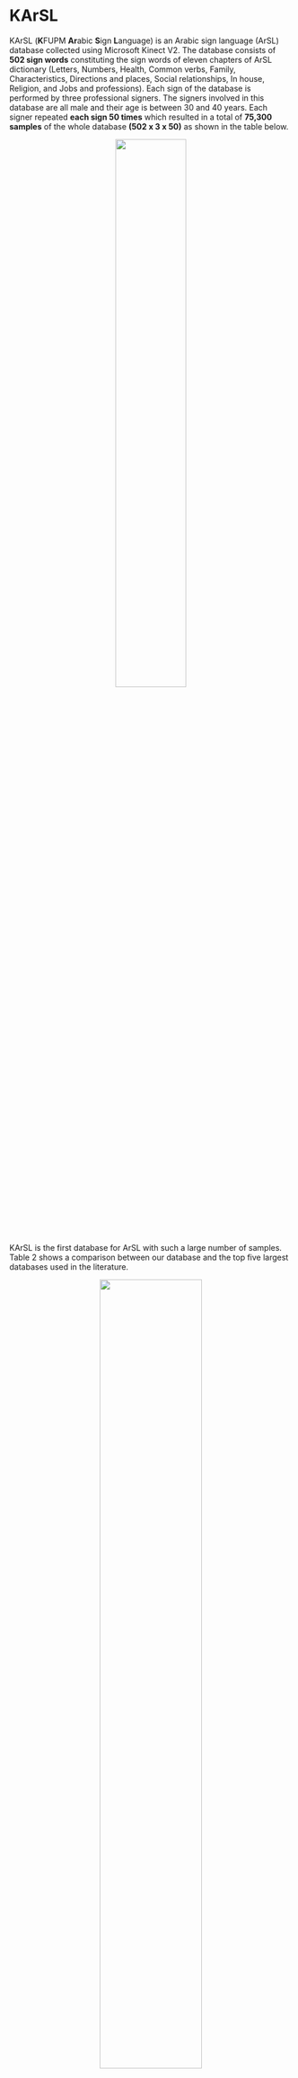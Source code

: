 # KArSL
KArSL (**K**FUPM **Ar**abic **S**ign **L**anguage) is an Arabic sign language (ArSL) database collected using Microsoft Kinect V2. The database consists of **502 sign words** constituting the sign words of eleven chapters of ArSL dictionary (Letters, Numbers, Health, Common verbs, Family, Characteristics, Directions and places, Social relationships, In house, Religion, and Jobs and professions). Each sign of the database is performed by three professional signers. The signers involved in this database are all male and their age is between 30 and 40 years. Each signer repeated **each sign 50 times** which resulted in a total of **75,300 samples** of the whole database **(502 x 3 x 50)** as shown in the table below. 

<!-- <div>
<img src="[attachment:https://user-images.githubusercontent.com/106232682/170251559-6ffe7c7f-6d00-4874-b7ec-4967ee7fa85e.png]" width="500"/>
</div>
 -->

<!-- ![image width="500" align="center"](https://user-images.githubusercontent.com/106232682/170251559-6ffe7c7f-6d00-4874-b7ec-4967ee7fa85e.png) -->
<!-- ![image width="500" align="center"](https://user-images.githubusercontent.com/106232682/170251559-6ffe7c7f-6d00-4874-b7ec-4967ee7fa85e.png) -->

<p align="center">
<img align="center" width="50%" src="https://user-images.githubusercontent.com/106232682/170251559-6ffe7c7f-6d00-4874-b7ec-4967ee7fa85e.png" >
</p>

KArSL is the first database for ArSL with such a large number of samples. Table 2 shows a comparison between our database and the top five largest databases used in the literature.

<!-- ![image](https://user-images.githubusercontent.com/106232682/170276408-194b0473-c4e0-4787-86ce-668f36230bbf.png)
 -->
 
 <p align="center">
 <img align="center" width="60%" src="https://user-images.githubusercontent.com/106232682/170276408-194b0473-c4e0-4787-86ce-668f36230bbf.png">
 </p>
 
## Setup and recording software
All signs of KArSL are recorded in an unconstrained environment. We didn’t use dedicated lights in the recording room as the room
lights were adequate and no shadow is shown in the records. We used fixed background (green) to
facilitate background removal for researchers who prefer using color video recording. In addition,
the signers were not restricted to wear specific clothes or remove eye glasses or watches. Each
sign is recorded by each signer in two sessions where the signer wearing different clothes in each
session. To add more variety to the database, some signs, alphabets, are performed alternately
between the left and right hands of the signer.

<!-- ![image](https://user-images.githubusercontent.com/106232682/170277039-0a399b3f-5dc0-403b-bdb6-13978616157d.png) -->
<p align="center">
<img align="center" width="60%" src="https://user-images.githubusercontent.com/106232682/170277039-0a399b3f-5dc0-403b-bdb6-13978616157d.png">
</p>

## Samples of the data

All signs are available in three modalities: (a) RGB, (b) depth, and (c) skeleton joint points as shown the followin figure.

<p align="center">
<img align="center" width="60%" src="https://user-images.githubusercontent.com/106232682/170286084-0c8f2e69-6962-45de-b3b7-ef17bcbf7a55.png">
</p>

## Citing
If you use KArSL dataset, we kindly ask you to cite [**_KArSL: Arabic Sign Language Database_**](https://dl.acm.org/doi/10.1145/3423420#:~:text=Signs%20in%20KArSL%20database%20are,language%20recognition%20using%20this%20database) paper:

```
@article{sidig2021karsl, 
  title={KArSL: Arabic Sign Language Database}, 
  author={Sidig, Ala Addin I and Luqman, Hamzah and Mahmoud, Sabri and Mohandes, Mohamed}, 
  journal={ACM Transactions on Asian and Low-Resource Language Information Processing (TALLIP)},  
  volume={20}, 
  number={1}, 
  pages={1--19}, 
  year={2021}, 
  publisher={ACM New York, NY, USA} 
}
```
Another useful paper that contains results on 502 signs of KArSL dataset:
[**_An Efficient Two-Stream Network for Isolated Sign Language Recognition Using Accumulative Video Motion_**](https://ieeexplore.ieee.org/stamp/stamp.jsp?arnumber=9875269) paper:

```
@article{luqman2022efficient, 
  title={ An Efficient Two-Stream Network for Isolated Sign Language Recognition Using Accumulative Video Motion }, 
  author={ Luqman, Hamzah },
  journal={IEEE Access},
  volume={10},
  pages={93785--93798},
  year={2022},
  publisher={IEEE}
}
```



## Dataset download 
There are three subsets of the dataset:
### KArSL-100
This dataset consists of 100 dynamic signs of KArSL dataset (from signID 0071 to 0170). Please follow the links below to download it:  
- [**RGB frames (256x256x3)**](https://kfupmedusa-my.sharepoint.com/:f:/g/personal/hluqman_kfupm_edu_sa/Eli1BoG0CARBpF3HAeue5hEBYZWC-LYSR_dD8rkP8VJwyQ?e=nHkR6A)
- [**Depth frames (256x256x3)**](https://kfupmedusa-my.sharepoint.com/:f:/g/personal/hluqman_kfupm_edu_sa/EhWhs1KGi3hKmrauCf9K5hkBmGS4tRKP7HnPshzDFnXAdg?e=ihoDW8)  
- Skeleton  

To download the raw video files of this data, please follow the links below:
- RGB video files [Signer 01, Signer 02, Signer 03]
- Depth data [Signer 01, Signer 02, Signer 03]


### KArSL-190
This dataset consists of 190 static and dynamic signs of KArSL dataset (from signID 0001 to 0190). Please follow the links below to download it:  
- [**RGB frames (256x256x3)**](https://kfupmedusa-my.sharepoint.com/:f:/g/personal/hluqman_kfupm_edu_sa/EhUt9jNQqIZGhNS1qk7gESMBAHBiO3eE7FUqSUJl5sQAdA?e=bckUsk)
- [**Depth frames (256x256x3)**](https://kfupmedusa-my.sharepoint.com/:f:/g/personal/hluqman_kfupm_edu_sa/EsH7D__E7fVOuHUfdnDm37sBwXv5DlTzNPXMbHeoYeu9sg?e=96KvBP)
- Skeleton

To download the raw video files of this data, please follow the links below:
- RGB video files
- Depth data

### KArSL-502
This dataset consists of 502 static and dynamic signs (whole KArSL dataset signs) (from signID 0001 to 0502). Please follow the links below to download it:  
- [**RGB frames (256x256x3)**](https://kfupmedusa-my.sharepoint.com/:f:/g/personal/hluqman_kfupm_edu_sa/ErCGQGx0XnVOhQTb1GOlkzoBpahQQPXR4w8uqyiPXVFstw?e=qOu12r)
- [**Depth frames (256x256x3)**](https://kfupmedusa-my.sharepoint.com/:f:/g/personal/hluqman_kfupm_edu_sa/Eh-QuUnpvhdKuMHeJKfgXpcBzhxQNQSVo99xkfnntiZ9Wg?e=VKM0ho)
- Skeleton

To download the raw video files of this data, please follow the links below:
- RGB video files
- Depth data
